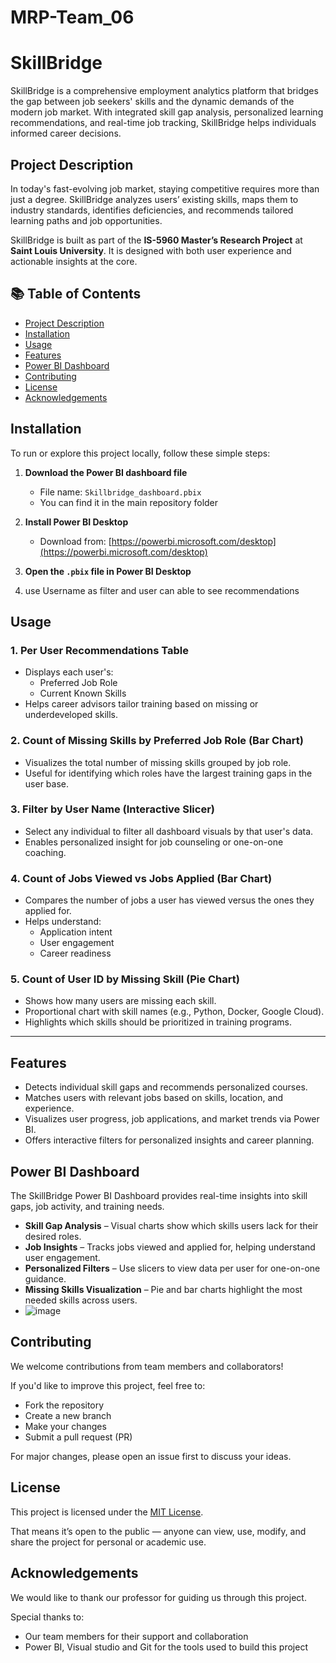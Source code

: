 # MRP-Team_06
# SkillBridge 
SkillBridge is a comprehensive employment analytics platform that bridges the gap between job seekers' skills and the dynamic demands of the modern job market. With integrated skill gap analysis, personalized learning recommendations, and real-time job tracking, SkillBridge helps individuals informed career decisions.
## Project Description
In today's fast-evolving job market, staying competitive requires more than just a degree. SkillBridge analyzes users’ existing skills, maps them to industry standards, identifies deficiencies, and recommends tailored learning paths and job opportunities.

SkillBridge is built as part of the **IS-5960 Master’s Research Project** at **Saint Louis University**. It is designed with both user experience and actionable insights at the core.

## 📚 Table of Contents

- [Project Description](#project-description)
- [Installation](#installation)
- [Usage](#usage)
- [Features](#features)
- [Power BI Dashboard](#power-bi-dashboard)
- [Contributing](#contributing)
- [License](#license)
- [Acknowledgements](#acknowledgements)

## Installation
To run or explore this project locally, follow these simple steps:

1. **Download the Power BI dashboard file**  
   - File name: `Skillbridge_dashboard.pbix`  
   - You can find it in the main repository folder

2. **Install Power BI Desktop**  
   - Download from: [https://powerbi.microsoft.com/desktop](https://powerbi.microsoft.com/desktop)

3. **Open the `.pbix` file in Power BI Desktop**
4. use Username as filter and user can able to see recommendations

## Usage 

### 1. **Per User Recommendations Table**
- Displays each user's:
  - Preferred Job Role
  - Current Known Skills
- Helps career advisors tailor training based on missing or underdeveloped skills.

### 2. **Count of Missing Skills by Preferred Job Role (Bar Chart)**
- Visualizes the total number of missing skills grouped by job role.
- Useful for identifying which roles have the largest training gaps in the user base.

### 3. **Filter by User Name (Interactive Slicer)**
- Select any individual to filter all dashboard visuals by that user's data.
- Enables personalized insight for job counseling or one-on-one coaching.

### 4. **Count of Jobs Viewed vs Jobs Applied (Bar Chart)**
- Compares the number of jobs a user has viewed versus the ones they applied for.
- Helps understand:
  - Application intent
  - User engagement
  - Career readiness

### 5. **Count of User ID by Missing Skill (Pie Chart)**
- Shows how many users are missing each skill.
- Proportional chart with skill names (e.g., Python, Docker, Google Cloud).
- Highlights which skills should be prioritized in training programs.

---
## Features
- Detects individual skill gaps and recommends personalized courses.  
- Matches users with relevant jobs based on skills, location, and experience.  
- Visualizes user progress, job applications, and market trends via Power BI.  
- Offers interactive filters for personalized insights and career planning.
## Power BI Dashboard

The SkillBridge Power BI Dashboard provides real-time insights into skill gaps, job activity, and training needs.

-  **Skill Gap Analysis** – Visual charts show which skills users lack for their desired roles.
-  **Job Insights** – Tracks jobs viewed and applied for, helping understand user engagement.
-  **Personalized Filters** – Use slicers to view data per user for one-on-one guidance.
-  **Missing Skills Visualization** – Pie and bar charts highlight the most needed skills across users.
- ![image](https://github.com/user-attachments/assets/70df4966-1c84-4038-8816-0d8027c3b056)

## Contributing

We welcome contributions from team members and collaborators!

If you'd like to improve this project, feel free to:

- Fork the repository
- Create a new branch
- Make your changes
- Submit a pull request (PR)

For major changes, please open an issue first to discuss your ideas.
## License

This project is licensed under the [MIT License](LICENSE).

That means it’s open to the public — anyone can view, use, modify, and share the project for personal or academic use.
## Acknowledgements

We would like to thank our professor for guiding us through this project.

Special thanks to:
- Our team members for their support and collaboration
- Power BI, Visual studio and Git for the tools used to build this project


   




